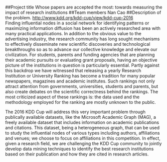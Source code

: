 ##Project title
Whose papers are accepted the most: towards measuring the impact of research institutions
##Team members
Nan Cao
##Description of the problem.
http://www.kdd.org/kdd-cup/view/kdd-cup-2016  
Finding influential nodes in a social network for identifying patterns or maximizing information diffusion has been an actively researched area with many practical applications. In addition to the obvious value to the advertising industry, the research community has long sought mechanisms to effectively disseminate new scientific discoveries and technological breakthroughs so as to advance our collective knowledge and elevate our civilization. For students, parents and funding agencies that are planning their academic pursuits or evaluating grant proposals, having an objective picture of the institutions in question is particularly essential. Partly against this backdrop we have witnessed that releasing a yearly Research Institution or University Ranking has become a tradition for many popular newspapers, magazines and academic institutes. Such rankings not only attract attention from governments, universities, students and parents, but also create debates on the scientific correctness behind the rankings. The most criticized aspect of these rankings is: the data used and the methodology employed for the ranking are mostly unknown to the public.

The 2016 KDD Cup will address this very important problem through publically available datasets, like the Microsoft Academic Graph (MAG), a freely available dataset that includes information on academic publications and citations. This dataset, being a heterogeneous graph, that can be used to study the influential nodes of various types including authors, affiliations and venues; we choose to focus on affiliations in this competition. In effect, given a research field, we are challenging the KDD Cup community to jointly develop data mining techniques to identify the best research institutions based on their publication and how they are cited in research articles.

